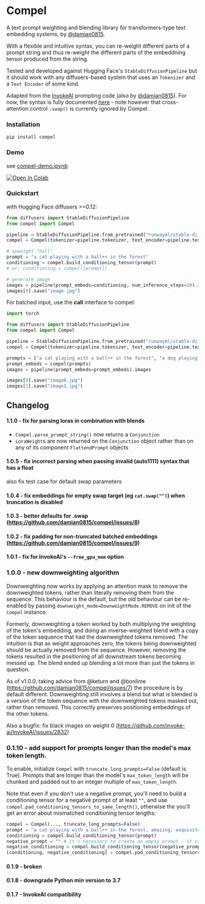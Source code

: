 # Compel
A text prompt weighting and blending library for transformers-type text embedding systems, by [@damian0815](https://github.com/damian0815).

With a flexible and intuitive syntax, you can re-weight different parts of a prompt string and thus re-weight the different parts of the embeddning tensor produced from the string.

Tested and developed against Hugging Face's `StableDiffusionPipeline` but it should work with any diffusers-based system that uses an `Tokenizer` and a `Text Encoder` of some kind.  

Adapted from the [InvokeAI](https://github.com/invoke-ai) prompting code (also by [@damian0815](https://github.com/damian0815)). For now, the syntax is fully documented [here](https://invoke-ai.github.io/InvokeAI/features/PROMPTS/#prompt-syntax-features) - note however that cross-attention control `.swap()` is currently ignored by Compel.

### Installation

`pip install compel`

### Demo

see [compel-demo.ipynb](compel-demo.ipynb)

<a target="_blank" href="https://colab.research.google.com/github/damian0815/compel/blob/main/compel-demo.ipynb">
  <img src="https://colab.research.google.com/assets/colab-badge.svg" alt="Open In Colab"/>
</a>

### Quickstart

with Hugging Face diffusers >=0.12:

```python
from diffusers import StableDiffusionPipeline
from compel import Compel

pipeline = StableDiffusionPipeline.from_pretrained("runwayml/stable-diffusion-v1-5")
compel = Compel(tokenizer=pipeline.tokenizer, text_encoder=pipeline.text_encoder)

# upweight "ball"
prompt = "a cat playing with a ball++ in the forest"
conditioning = compel.build_conditioning_tensor(prompt)
# or: conditioning = compel([prompt])

# generate image
images = pipeline(prompt_embeds=conditioning, num_inference_steps=20).images
images[0].save("image.jpg")
```

For batched input, use the __call__ interface to compel:

```python
import torch

from diffusers import StableDiffusionPipeline
from compel import Compel

pipeline = StableDiffusionPipeline.from_pretrained("runwayml/stable-diffusion-v1-5")
compel = Compel(tokenizer=pipeline.tokenizer, text_encoder=pipeline.text_encoder)

prompts = ["a cat playing with a ball++ in the forest", "a dog playing with a ball in the forest"]
prompt_embeds = compel(prompts)
images = pipeline(prompt_embeds=prompt_embeds).images

images[0].save("image0.jpg")
images[1].save("image1.jpg")
```

## Changelog

#### 1.1.0 - fix for parsing loras in combination with blends

* `Compel.parse_prompt_string()` now returns a `Conjunction`
* `LoraWeight`s are now returned on the `Conjunction` object rather than on any of its component `FlattendPrompt` objects

#### 1.0.5 - fix incorrect parsing when passing invalid (auto1111) syntax that has a float

also fix test case for default swap parameters

#### 1.0.4 - fix embeddings for empty swap target (eg `cat.swap("")`) when truncation is disabled 

#### 1.0.3 - better defaults for .swap (https://github.com/damian0815/compel/issues/8)

#### 1.0.2 - fix padding for non-truncated batched embeddings (https://github.com/damian0815/compel/issues/9)

#### 1.0.1 - fix for InvokeAI's `--free_gpu_mem` option

### 1.0.0 - new downweighting algorithm 

Downweighting now works by applying an attention mask to remove the downweighted tokens, rather than literally removing them from the sequence. This behaviour is the default, but the old behaviour can be re-enabled by passing `downweight_mode=DownweightMode.REMOVE` on init of the `Compel` instance.

Formerly, downweighting a token worked by both multiplying the weighting of the token's embedding, and doing an inverse-weighted blend with a copy of the token sequence that had the downweighted tokens removed. The intuition is that as weight approaches zero, the tokens being downweighted should be actually removed from the sequence. However, removing the tokens resulted in the positioning of all downstream tokens becoming messed up. The blend ended up blending a lot more than just the tokens in question. 

As of v1.0.0, taking advice from @keturn and @bonlime (https://github.com/damian0815/compel/issues/7) the procedure is by default different. Downweighting still involves a blend but what is blended is a version of the token sequence with the downweighted tokens masked out, rather than removed. This correctly preserves positioning embeddings of the other tokens. 

Also a bugfix: fix black images on weight 0 (https://github.com/invoke-ai/InvokeAI/issues/2832)

### 0.1.10 - add support for prompts longer than the model's max token length. 

To enable, initialize `Compel` with `truncate_long_prompts=False` (default is True). Prompts that are longer than the model's `max_token_length` will be chunked and padded out to an integer multiple of `max_token_length`. 

Note that even if you don't use a negative prompt, you'll need to build a conditioning tensor for a negative prompt of at least `""`, and use `compel.pad_conditioning_tensors_to_same_length()`, otherwise the you'll get an error about mismatched conditioning tensor lengths:

```python
compel = Compel(..., truncate_long_prompts=False)
prompt = "a cat playing with a ball++ in the forest, amazing, exquisite, stunning, masterpiece, skilled, powerful, incredible, amazing, trending on gregstation, greg, greggy, greggs greggson, greggy mcgregface, ..." # very long prompt
conditioning = compel.build_conditioning_tensor(prompt)
negative_prompt = "" # it's necessary to create an empty prompt - it can also be very long, if you want
negative_conditioning = compel.build_conditioning_tensor(negative_prompt)
[conditioning, negative_conditioning] = compel.pad_conditioning_tensors_to_same_length([conditioning, negative_conditioning])
```

#### 0.1.9 - broken

#### 0.1.8 - downgrade Python min version to 3.7

#### 0.1.7 - InvokeAI compatibility

